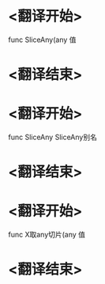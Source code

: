 
# <翻译开始>
func SliceAny(any
值
# <翻译结束>

# <翻译开始>
func SliceAny
SliceAny别名
# <翻译结束>

# <翻译开始>
func X取any切片(any
值
# <翻译结束>
